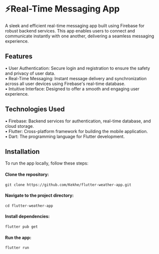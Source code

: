 # ⚡**Real-Time Messaging App**
A sleek and efficient real-time messaging app built using Firebase for robust backend services. This app enables users to connect and communicate instantly with one another, delivering a seamless messaging experience.

## **Features**  
• User Authentication: Secure login and registration to ensure the safety and privacy of user data.  
• Real-Time Messaging: Instant message delivery and synchronization across all user devices using Firebase's real-time database.  
• Intuitive Interface: Designed to offer a smooth and engaging user experience.  

## **Technologies Used**  
• Firebase: Backend services for authentication, real-time database, and cloud storage.  
• Flutter: Cross-platform framework for building the mobile application.  
• Dart: The programming language for Flutter development.  
 
## Installation  
To run the app locally, follow these steps:  

#### Clone the repository:  
    git clone https://github.com/Kekhe/flutter-weather-app.git  
    
#### Navigate to the project directory:  
    cd flutter-weather-app  
    
#### Install dependencies:  
    flutter pub get  
    
#### Run the app:  
    flutter run  
